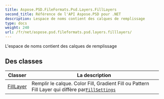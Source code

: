 ```yaml
---
title: Aspose.PSD.FileFormats.Psd.Layers.FillLayers
second_title: Référence de l'API Aspose.PSD pour .NET
description: Lespace de noms contient des calques de remplissage
type: docs
weight: 240
url: /fr/net/aspose.psd.fileformats.psd.layers.filllayers/
---
```

L'espace de noms contient des calques de remplissage

## Des classes

| Classer | La description |
| --- | --- |
| [FillLayer](./filllayer/) | Remplir le calque. Color Fill, Gradient Fill ou Pattern Fill Layer qui diffère par[`FillSettings`](../aspose.psd.fileformats.psd.layers.filllayers/filllayer/fillsettings/) |


